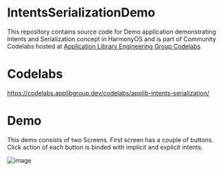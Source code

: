 # IntentsSerializationDemo
This repository contains source code for Demo application demonstrating Intents and Serialization concept in HarmonyOS and is part of Community Codelabs hosted at [Application Library Engineering Group Codelabs](https://codelabs.applibgroup.dev/)

# Codelabs
https://codelabs.applibgroup.dev/codelabs/applib-intents-serialization/

# Demo
This demo consists of two Screens. First screen has a couple of buttons. Click action of each button is binded with implicit and explicit intents.

![image](https://user-images.githubusercontent.com/6097596/138661445-7451bec2-81b8-4968-b162-7938cb82a0e2.png)

